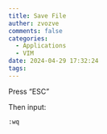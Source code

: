 ```yaml
---
title: Save File
auther: zvozve
comments: false
categories:
  - Applications
  - VIM
date: 2024-04-29 17:32:24
tags:
---
```

Press “ESC”

Then input:
```shell
:wq
```
